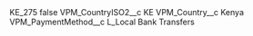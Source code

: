 <?xml version="1.0" encoding="UTF-8"?>
<CustomMetadata xmlns="http://soap.sforce.com/2006/04/metadata" xmlns:xsi="http://www.w3.org/2001/XMLSchema-instance" xmlns:xsd="http://www.w3.org/2001/XMLSchema">
    <label>KE_275</label>
    <protected>false</protected>
    <values>
        <field>VPM_CountryISO2__c</field>
        <value xsi:type="xsd:string">KE</value>
    </values>
    <values>
        <field>VPM_Country__c</field>
        <value xsi:type="xsd:string">Kenya</value>
    </values>
    <values>
        <field>VPM_PaymentMethod__c</field>
        <value xsi:type="xsd:string">L_Local Bank Transfers</value>
    </values>
</CustomMetadata>
